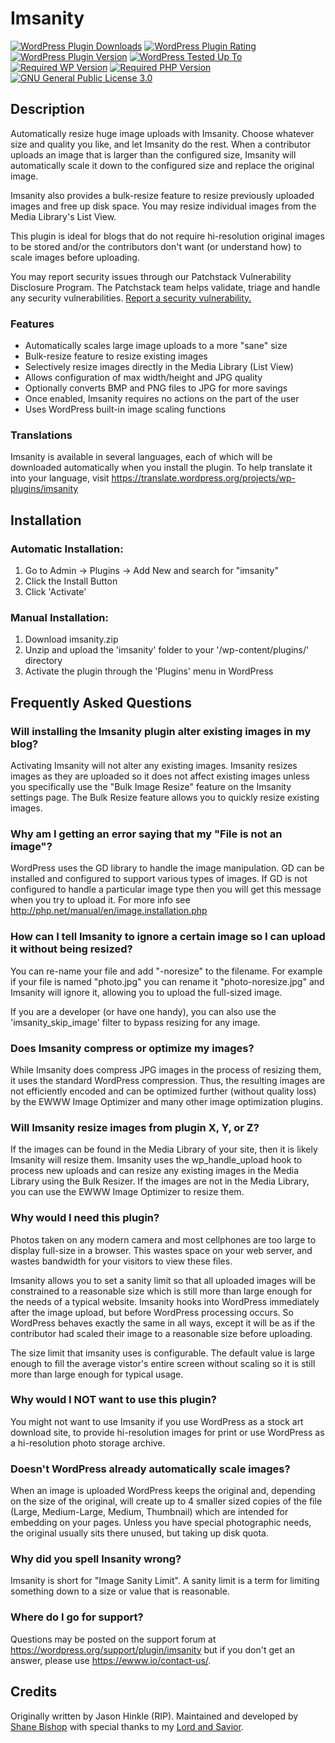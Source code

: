 # Imsanity

[![WordPress Plugin Downloads](https://img.shields.io/wordpress/plugin/dt/imsanity.svg)](https://wordpress.org/plugins/imsanity/)
[![WordPress Plugin Rating](https://img.shields.io/wordpress/plugin/r/imsanity.svg)](https://wordpress.org/support/plugin/imsanity/reviews/)
[![WordPress Plugin Version](https://img.shields.io/wordpress/plugin/v/imsanity.svg)](https://wordpress.org/plugins/imsanity/)
[![WordPress Tested Up To](https://img.shields.io/wordpress/v/imsanity.svg)](https://wordpress.org/plugins/imsanity/)
[![Required WP Version](https://img.shields.io/wordpress/plugin/wp-version/imsanity.svg?label=wordpress%20%3E%3D)](https://wordpress.org/plugins/imsanity/)
[![Required PHP Version](https://img.shields.io/wordpress/plugin/required-php/imsanity.svg)](https://wordpress.org/plugins/imsanity/)
[![GNU General Public License 3.0](https://img.shields.io/github/license/nosilver4u/imsanity.svg)](https://www.gnu.org/licenses/gpl-3.0.en.html)

## Description

Automatically resize huge image uploads with Imsanity. Choose whatever size and quality you like, and let Imsanity do the rest.  When a contributor uploads an image that is larger than the configured size, Imsanity will automatically scale it down to the configured size and replace the original image.

Imsanity also provides a bulk-resize feature to resize previously uploaded images and free up disk space. You may resize individual images from the Media Library's List View.

This plugin is ideal for blogs that do not require hi-resolution original images to be stored and/or the contributors don't want (or understand how) to scale images before uploading.

You may report security issues through our Patchstack Vulnerability Disclosure Program. The Patchstack team helps validate, triage and handle any security vulnerabilities. [Report a security vulnerability.](https://patchstack.com/database/vdp/imsanity)

### Features

* Automatically scales large image uploads to a more "sane" size
* Bulk-resize feature to resize existing images
* Selectively resize images directly in the Media Library (List View)
* Allows configuration of max width/height and JPG quality
* Optionally converts BMP and PNG files to JPG for more savings
* Once enabled, Imsanity requires no actions on the part of the user
* Uses WordPress built-in image scaling functions

### Translations

Imsanity is available in several languages, each of which will be downloaded automatically when you install the plugin. To help translate it into your language, visit https://translate.wordpress.org/projects/wp-plugins/imsanity

## Installation

### Automatic Installation:

1. Go to Admin -> Plugins -> Add New and search for "imsanity"
1. Click the Install Button
1. Click 'Activate'

### Manual Installation:

1. Download imsanity.zip
1. Unzip and upload the 'imsanity' folder to your '/wp-content/plugins/' directory
1. Activate the plugin through the 'Plugins' menu in WordPress

## Frequently Asked Questions

### Will installing the Imsanity plugin alter existing images in my blog?

Activating Imsanity will not alter any existing images.  Imsanity resizes images as they are uploaded so it does not affect existing images unless you specifically use the "Bulk Image Resize" feature on the Imsanity settings page.  The Bulk Resize feature allows you to quickly resize existing images.

### Why am I getting an error saying that my "File is not an image"?

WordPress uses the GD library to handle the image manipulation.  GD can be installed and configured to support various types of images.  If GD is not configured to handle a particular image type then you will get this message when you try to upload it.  For more info see http://php.net/manual/en/image.installation.php

### How can I tell Imsanity to ignore a certain image so I can upload it without being resized?

You can re-name your file and add "-noresize" to the filename.  For example if your file is named
"photo.jpg" you can rename it "photo-noresize.jpg" and Imsanity will ignore it, allowing you
to upload the full-sized image.

If you are a developer (or have one handy), you can also use the 'imsanity_skip_image' filter to bypass resizing for any image.

### Does Imsanity compress or optimize my images?

While Imsanity does compress JPG images in the process of resizing them, it uses the standard WordPress compression. Thus, the resulting images are not efficiently encoded and can be optimized further (without quality loss) by the EWWW Image Optimizer and many other image optimization plugins.

### Will Imsanity resize images from plugin X, Y, or Z?

If the images can be found in the Media Library of your site, then it is likely Imsanity will resize them. Imsanity uses the wp_handle_upload hook to process new uploads and can resize any existing images in the Media Library using the Bulk Resizer. If the images are not in the Media Library, you can use the EWWW Image Optimizer to resize them.

### Why would I need this plugin?

Photos taken on any modern camera and most cellphones are too large to display full-size in a browser.
This wastes space on your web server, and wastes bandwidth for your visitors to view these files.

Imsanity allows you to set a sanity limit so that all uploaded images will be constrained to a reasonable size which is still more than large enough for the needs of a typical website. Imsanity hooks into WordPress immediately after the image upload, but before WordPress processing occurs. So WordPress behaves exactly the same in all ways, except it will be as if the contributor had scaled their image to a reasonable size before uploading.

The size limit that imsanity uses is configurable. The default value is large enough to fill the average vistor's entire screen without scaling so it is still more than large enough for typical usage.

### Why would I NOT want to use this plugin?

You might not want to use Imsanity if you use WordPress as a stock art download site, to provide hi-resolution images for print or use WordPress as a hi-resolution photo storage archive.

### Doesn't WordPress already automatically scale images?

When an image is uploaded WordPress keeps the original and, depending on the size of the original, will create up to 4 smaller sized copies of the file (Large, Medium-Large, Medium, Thumbnail) which are intended for embedding on your pages.  Unless you have special photographic needs, the original usually sits there unused, but taking up disk quota.

### Why did you spell Insanity wrong?

Imsanity is short for "Image Sanity Limit". A sanity limit is a term for limiting something down to
a size or value that is reasonable.

### Where do I go for support?

Questions may be posted on the support forum at https://wordpress.org/support/plugin/imsanity but if you don't get an answer, please use https://ewww.io/contact-us/.

## Credits

Originally written by Jason Hinkle (RIP). Maintained and developed by [Shane Bishop](https://ewww.io) with special thanks to my [Lord and Savior](https://www.iamsecond.com/).
